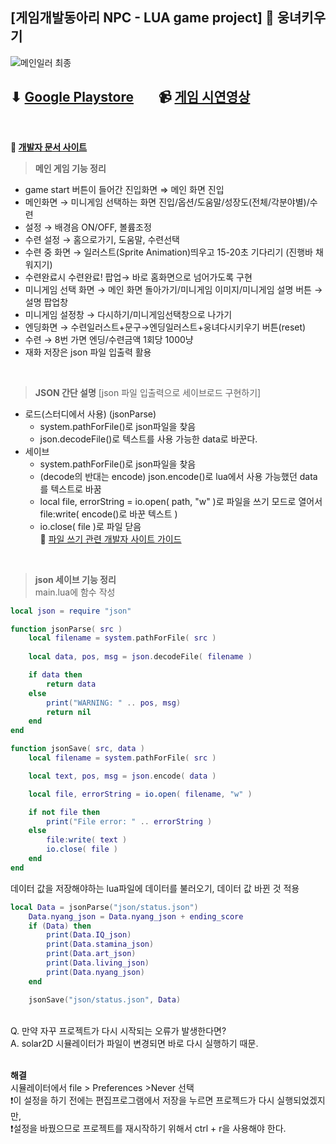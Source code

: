 ## [게임개발동아리 NPC - LUA game project] :bear: 웅녀키우기
![메인일러 최종](https://user-images.githubusercontent.com/102642679/222091269-74f0e388-5d32-4f02-9b27-de0d5479c165.png)

⬇ [Google Playstore](https://play.google.com/store/apps/details?id=ddwu.npc.woong) &nbsp;&nbsp;&nbsp;&nbsp;&nbsp;&nbsp;
:video_camera: [게임 시연영상](https://youtu.be/PoZm6OoTf3Q)
------
</br>

**:link: [개발자 문서 사이트](https://docs.coronalabs.com/)** </br>

> **메인 게임 기능 정리**
- game start 버튼이 들어간 진입화면 ⇒ 메인 화면 진입
- 메인화면 → 미니게임 선택하는 화면 진입/옵션/도움말/성장도(전체/각분야별)/수련
- 설정 → 배경음 ON/OFF, 볼륨조정
- 수련 설정 → 홈으로가기, 도움말, 수련선택
- 수련 중 화면 → 일러스트(Sprite Animation)띄우고 15-20초 기다리기 (진행바 채워지기)
- 수련완료시 수련완료! 팝업→ 바로 홈화면으로 넘어가도록 구현
- 미니게임 선택 화면 → 메인 화면 돌아가기/미니게임 이미지/미니게임 설명 버튼 → 설명 팝업창
- 미니게임 설정창 → 다시하기/미니게임선택창으로 나가기
- 엔딩화면 → 수련일러스트+문구→엔딩일러스트+웅녀다시키우기 버튼(reset)
- 수련 → 8번 가면 엔딩/수련금액 1회당 1000냥
- 재화 저장은 json 파일 입출력 활용
</br>

> **JSON 간단 설명** [json 파일 입출력으로 세이브로드 구현하기]
  - 로드(스터디에서 사용) (jsonParse)
    - system.pathForFile()로 json파일을 찾음
    - json.decodeFile()로 텍스트를 사용 가능한 data로 바꾼다.
  - 세이브
    - system.pathForFile()로 json파일을 찾음
    - (decode의 반대는 encode) json.encode()로 lua에서 사용 가능했던 data를 텍스트로 바꿈
    - local file, errorString = io.open( path, "w" )로 파일을 쓰기 모드로 열어서 file:write( encode()로 바꾼 텍스트 )
    - io.close( file )로 파일 닫음 </br>
:link: [파일 쓰기 관련 개발자 사이트 가이드](https://docs.coronalabs.com/guide/data/readWriteFiles/index.html#writing-files)
</br>

> **json 세이브 기능 정리** </br>
main.lua에 함수 작성
```LUA
local json = require "json"

function jsonParse( src )
	local filename = system.pathForFile( src )
	
	local data, pos, msg = json.decodeFile( filename )

	if data then
		return data
	else
		print("WARNING: " .. pos, msg)
		return nil
	end
end

function jsonSave( src, data )
	local filename = system.pathForFile( src )

	local text, pos, msg = json.encode( data )

	local file, errorString = io.open( filename, "w" )

	if not file then
		print("File error: " .. errorString )
	else
		file:write( text )
		io.close( file )
	end
end
```
데이터 값을 저장해야하는 lua파일에 데이터를 불러오기, 데이터 값 바뀐 것 적용
```LUA
local Data = jsonParse("json/status.json")
	Data.nyang_json = Data.nyang_json + ending_score
	if (Data) then
		print(Data.IQ_json)
		print(Data.stamina_json)
		print(Data.art_json)
		print(Data.living_json)
		print(Data.nyang_json)
	end

	jsonSave("json/status.json", Data)
```
</br>
Q. 만약 자꾸 프로젝트가 다시 시작되는 오류가 발생한다면? </br>
A. solar2D 시뮬레이터가 파일이 변경되면 바로 다시 실행하기 때문. </br></br>

**해결** </br>
시뮬레이터에서 file > Preferences >Never 선택 </br>
❗이 설정을 하기 전에는 편집프로그램에서 저장을 누르면 프로젝드가 다시 실행되었겠지만, </br>
❗설정을 바꿨으므로 프로젝트를 재시작하기 위해서 ctrl + r을 사용해야 한다.

